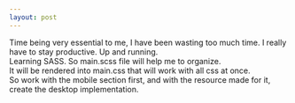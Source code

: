 ```yaml
---
layout: post
---
```

  

Time being very essential to me, I have been wasting too much time. I really have to stay productive. Up and running.  
Learning SASS.
So main.scss file will help me to organize.  
It will be rendered into main.css that will work with all css at once.  
So work with the mobile section first, and with the resource made for it, create the desktop implementation.  